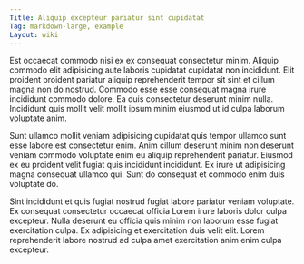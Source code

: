 ```yaml
---
Title: Aliquip excepteur pariatur sint cupidatat
Tag: markdown-large, example
Layout: wiki
---
```

Est occaecat commodo nisi ex ex consequat consectetur minim. Aliquip commodo elit adipisicing aute laboris cupidatat cupidatat non incididunt. Elit proident proident pariatur aliquip reprehenderit tempor sit sint et cillum magna non do nostrud. Commodo esse esse consequat magna irure incididunt commodo dolore. Ea duis consectetur deserunt minim nulla. Incididunt quis mollit velit mollit ipsum minim eiusmod ut id culpa laborum voluptate anim.

Sunt ullamco mollit veniam adipisicing cupidatat quis tempor ullamco sunt esse labore est consectetur enim. Anim cillum deserunt minim non deserunt veniam commodo voluptate enim eu aliquip reprehenderit pariatur. Eiusmod ex eu proident velit fugiat quis incididunt incididunt. Ex irure ut adipisicing magna consequat ullamco qui. Sunt do consequat et commodo enim duis voluptate do.

Sint incididunt et quis fugiat nostrud fugiat labore pariatur veniam voluptate. Ex consequat consectetur occaecat officia Lorem irure laboris dolor culpa excepteur. Nulla deserunt eu officia quis minim non laborum esse fugiat exercitation culpa. Ex adipisicing et exercitation duis velit elit. Lorem reprehenderit labore nostrud ad culpa amet exercitation anim enim culpa excepteur.